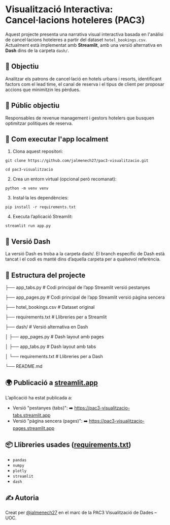 # Visualització Interactiva: Cancel·lacions hoteleres (PAC3)

Aquest projecte presenta una narrativa visual interactiva basada en l'anàlisi de cancel·lacions hoteleres a partir del dataset `hotel_bookings.csv`. Actualment està implementat amb **Streamlit**, amb una versió alternativa en **Dash** dins de la carpeta `dash/`.

## 📌 Objectiu

Analitzar els patrons de cancel·lació en hotels urbans i resorts, identificant factors com el lead time, el canal de reserva i el tipus de client per proposar accions que minimitzin les pèrdues.

## 👤 Públic objectiu

Responsables de revenue management i gestors hotelers que busquen optimitzar polítiques de reserva.

## 🚀 Com executar l'app localment

1. Clona aquest repositori:

`git clone https://github.com/jalmenech27/pac3-visualitzacio.git`

`cd pac3-visualitzacio`


2. Crea un entorn virtual (opcional però recomanat):

`python -m venv venv`

3. Instal·la les dependències:

`pip install -r requirements.txt`

4. Executa l’aplicació Streamlit:

`streamlit run app.py`

## 🚀 Versió Dash

La versió Dash es troba a la carpeta dash/. El branch específic de Dash està tancat i el codi es manté dins d’aquella carpeta per a qualsevol referència.

## 📁 Estructura del projecte

├── app_tabs.py          # Codi principal de l’app Streamlit versió pestanyes

├── app_pages.py         # Codi principal de l’app Streamlit versió pàgina sencera

├── hotel_bookings.csv   # Dataset original

├── requirements.txt     # Llibreries per a Streamlit

├── dash/                # Versió alternativa en Dash

│   ├── app_pages.py     # Dash layout amb pages

│   ├── app_tabs.py      # Dash layout amb tabs

│   └── requirements.txt # Llibreries per a Dash

└── README.md



## 🌍 Publicació a [streamlit.app](https://www.streamlit.app)

L’aplicació ha estat publicada a:
- Versió "pestanyes (tabs)":
➡️ https://pac3-visualitzacio-tabs.streamlit.app
- Versió "pàgina sencera (pages)":
➡️ https://pac3-visualitzacio-pages.streamlit.app


## 📦 Llibreries usades ([requirements.txt](https://github.com/jalmenech27/pac3-visualitzacio/blob/main/requirements.txt))

- `pandas`
- `numpy`
- `plotly`
- `streamlit`
- `dash`

## ✍️ Autoria

Creat per [@jalmenech27](https://github.com/jalmenech27/) en el marc de la PAC3 Visualització de Dades – UOC.

